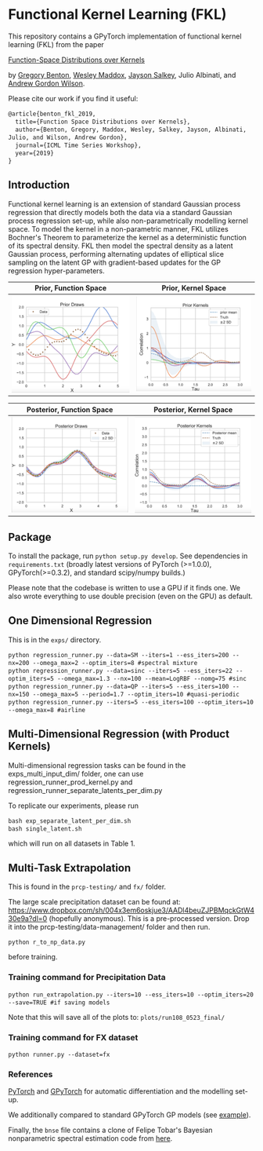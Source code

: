 # Functional Kernel Learning (FKL)

This repository contains a GPyTorch implementation of functional kernel learning (FKL) from the paper

[Function-Space Distributions over Kernels](FKL.pdf)

by [Gregory Benton](https://g-benton.github.io/), [Wesley Maddox](https://wjmaddox.github.io), [Jayson Salkey](https://www.cs.cornell.edu/~salk/), Julio Albinati, and [Andrew Gordon Wilson](https://people.orie.cornell.edu/andrew/).

Please cite our work if you find it useful:
```
@article{benton_fkl_2019,
  title={Function Space Distributions over Kernels},
  author={Benton, Gregory, Maddox, Wesley, Salkey, Jayson, Albinati, Julio, and Wilson, Andrew Gordon},
  journal={ICML Time Series Workshop},
  year={2019}
}
```

## Introduction

Functional kernel learning is an extension of standard Gaussian process regression that directly models both
the data via a standard Gaussian process regression set-up, while also non-parametrically modelling kernel space.
To model the kernel in a non-parametric manner, FKL utilizes Bochner's Theorem to parameterize the kernel as a
deterministic function of its spectral density. FKL then model the spectral density as a latent Gaussian process,
performing alternating updates of elliptical slice sampling on the latent GP with gradient-based updates for the
GP regression hyper-parameters.

|     Prior, Function Space |   Prior, Kernel Space  |
:-------------------------:|:-------------------------:
<img src="plots/prior-data.png" width="360"> | <img src="plots/prior-kern.png" width="360">

|     Posterior, Function Space |   Posterior, Kernel Space  |
:-------------------------:|:-------------------------:
<img src="plots/post-data.png" width="360"> | <img src="plots/post-kern.png" width="360">

## Package

To install the package, run `python setup.py develop`.
See dependencies in `requirements.txt` (broadly latest versions of PyTorch (>=1.0.0), GPyTorch(>=0.3.2), and standard scipy/numpy builds.)

Please note that the codebase is written to use a GPU if it finds one. We also wrote everything to use double precision (even on the GPU) as default.

## One Dimensional Regression

This is in the `exps/` directory.

```
python regression_runner.py --data=SM --iters=1 --ess_iters=200 --nx=200 --omega_max=2 --optim_iters=8 #spectral mixture
python regression_runner.py --data=sinc --iters=5 --ess_iters=22 --optim_iters=5 --omega_max=1.3 --nx=100 --mean=LogRBF --nomg=75 #sinc
python regression_runner.py --data=QP --iters=5 --ess_iters=100 --nx=150 --omega_max=5 --period=1.7 --optim_iters=10 #quasi-periodic
python regression_runner.py --iters=5 --ess_iters=100 --optim_iters=10 --omega_max=8 #airline
```

## Multi-Dimensional Regression (with Product Kernels)

Multi-dimensional regression tasks can be found in the exps_multi_input_dim/ folder, one can use
regression_runner_prod_kernel.py and regression_runner_separate_latents_per_dim.py

To replicate our experiments, please run
```
bash exp_separate_latent_per_dim.sh
bash single_latent.sh
```
which will run on all datasets in Table 1.

## Multi-Task Extrapolation

This is found in the `prcp-testing/` and `fx/` folder.

The large scale precipitation dataset can be found at: https://www.dropbox.com/sh/004x3em6oskjue3/AADl4beuZJPBMqckGtW430e9a?dl=0 (hopefully anonymous).
This is a pre-processed version. Drop it into the prcp-testing/data-management/ folder and then run.

```
python r_to_np_data.py
```

before training.

### Training command for Precipitation Data

```
python run_extrapolation.py --iters=10 --ess_iters=10 --optim_iters=20 --save=TRUE #if saving models
```

Note that this will save all of the plots to: `plots/run108_0523_final/`

### Training command for FX dataset

```
python runner.py --dataset=fx
```

### References

[PyTorch](https://pytorch.org) and [GPyTorch](https://gpytorch.ai) for automatic differentiation and the modelling set-up.

We additionally compared to standard GPyTorch GP models (see [example](https://github.com/cornellius-gp/gpytorch/blob/master/examples/01_Simple_GP_Regression/Simple_GP_Regression.ipynb)).

Finally, the `bnse` file contains a clone of Felipe Tobar's Bayesian nonparametric spectral estimation code from [here](https://github.com/GAMES-UChile/BayesianSpectralEstimation).
